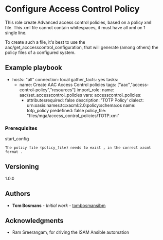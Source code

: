 # Configure Access Control Policy

This role create Advanced access control policies, based on a policy xml file.
This xml file cannot contain whitespaces, it must have all xml on 1 single line.

To create such a file, it's best to use the aac/get_acccesscontrol_configuration, that will generate (among others)
the policy files of a configured system.

## Example playbook

- hosts: "all"
  connection: local
  gather_facts: yes
  tasks:
    - name: Create AAC Access Control policies
      tags: ["aac","access-control-policy","resources"]
      import_role:
       name: aac/set_accesscontrol_policies
      vars:
       accesscontrol_policies: 
        -  attributesrequired: false
           description: 'TOTP Policy'
           dialect: urn:oasis:names:tc:xacml:2.0:policy:schema:os
           name: totp_policy
           predefined: false
           policy_file: "files/mga/access_control_policies/TOTP.xml"

### Prerequisites

start_config

```
The policy file (policy_file) needs to exist , in the correct xacml format . 

```

## Versioning
1.0.0

## Authors

* **Tom Bosmans** - *Initial work* - [tombosmansibm](https://github.com/tombosmansibm/isam-ansible-roles)

## Acknowledgments

* Ram Sreerangam, for driving the ISAM Ansible automation

